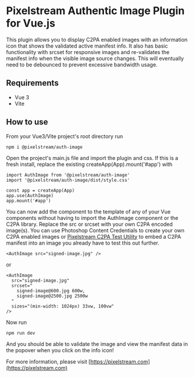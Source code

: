 # Pixelstream Authentic Image Plugin for Vue.js

This plugin allows you to display C2PA enabled images with an information icon that shows the validated active manifest info.  It also has basic functionality with srcset for responsive images and re-validates the manifest info when the visible image source changes.  This will eventually need to be debounced to prevent excessive bandwidth usage.

## Requirements

- Vue 3
- Vite

## How to use

From your Vue3/Vite project's root directory run

```
npm i @pixelstream/auth-image
```

Open the project's main.js file and import the plugin and css. If this is a fresh install, replace the existing createApp(App).mount('#app') with

```
import AuthImage from '@pixelstream/auth-image'
import '@pixelstream/auth-image/dist/style.css'

const app = createApp(App)
app.use(AuthImage)
app.mount('#app')
```

You can now add the component to the template of any of your Vue components without having to import the AuthImage component or the C2PA library. Replace the src or srcset with your own C2PA encoded image(s).  You can use Photoshop Content Credentials to create your own C2PA enabled images or [Pixelstream C2PA Test Utility](https://c2patool.pixelstream.com) to embed a C2PA manifest into an image you already have to test this out further.

```
<AuthImage src="signed-image.jpg" />
```

or

```
<AuthImage
  src="signed-image.jpg"
  srcset="
    signed-image@600.jpg 600w, 
    signed-image@2500.jpg 2500w
  "
  sizes="(min-width: 1024px) 33vw, 100vw"
/>
```

Now run

```
npm run dev
```

And you should be able to validate the image and view the manifest data in the popover when you click on the info icon!


For more information, please visit [https://pixelstream.com](https://pixelstream.com)




